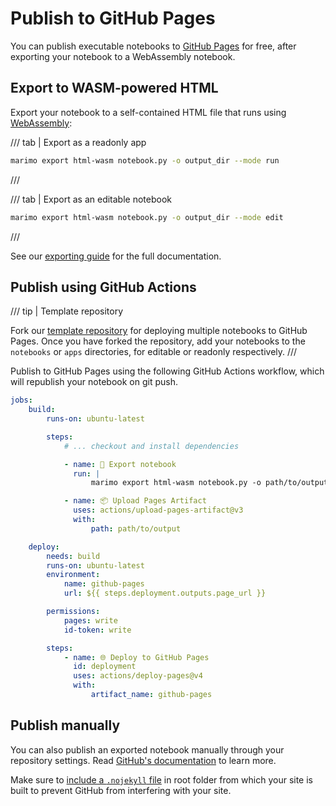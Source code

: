 # Publish to GitHub Pages

You can publish executable notebooks to [GitHub Pages](https://pages.github.com/)
for free, after exporting your notebook to a WebAssembly notebook.

## Export to WASM-powered HTML

Export your notebook to a self-contained HTML file that runs using [WebAssembly](../wasm.md):

/// tab | Export as a readonly app

```bash
marimo export html-wasm notebook.py -o output_dir --mode run
```

///

/// tab | Export as an editable notebook

```bash
marimo export html-wasm notebook.py -o output_dir --mode edit
```

///

See our [exporting guide](../exporting.md#export-to-wasm-powered-html) for
the full documentation.

## Publish using GitHub Actions

/// tip | Template repository

Fork our [template repository](https://github.com/marimo-team/marimo-gh-pages-template) for deploying multiple notebooks to GitHub Pages. Once you have forked the repository, add your notebooks to the `notebooks` or `apps` directories,
for editable or readonly respectively.
///

Publish to GitHub Pages using the following GitHub Actions workflow,
which will republish your notebook on git push.

```yaml
jobs:
    build:
        runs-on: ubuntu-latest

        steps:
            # ... checkout and install dependencies

            - name: 📄 Export notebook
              run: |
                  marimo export html-wasm notebook.py -o path/to/output --mode run

            - name: 📦 Upload Pages Artifact
              uses: actions/upload-pages-artifact@v3
              with:
                  path: path/to/output

    deploy:
        needs: build
        runs-on: ubuntu-latest
        environment:
            name: github-pages
            url: ${{ steps.deployment.outputs.page_url }}

        permissions:
            pages: write
            id-token: write

        steps:
            - name: 🌐 Deploy to GitHub Pages
              id: deployment
              uses: actions/deploy-pages@v4
              with:
                  artifact_name: github-pages
```

## Publish manually

You can also publish an exported notebook manually through your repository
settings. Read [GitHub's documentation](https://docs.github.com/en/pages/getting-started-with-github-pages/configuring-a-publishing-source-for-your-github-pages-site) to learn more.

Make sure to [include a `.nojekyll`
file](https://github.blog/news-insights/bypassing-jekyll-on-github-pages/) in
root folder from which your site is built to prevent GitHub from interfering
with your site.
